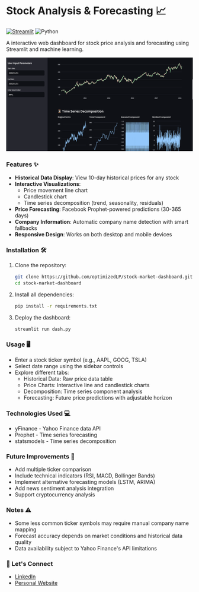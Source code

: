 # Stock Analysis & Forecasting 📈

[![Streamlit](https://static.streamlit.io/badges/streamlit_badge_black_white.svg)](https://streamlit.app/)
![Python](https://img.shields.io/badge/Python-3.7%2B-blue)

A interactive web dashboard for stock price analysis and forecasting using Streamlit and machine learning.

![Dashboard Screenshot](output.png) 

### Features ✨

- **Historical Data Display**: View 10-day historical prices for any stock
- **Interactive Visualizations**:
  - Price movement line chart
  - Candlestick chart
  - Time series decomposition (trend, seasonality, residuals)
- **Price Forecasting**: Facebook Prophet-powered predictions (30-365 days)
- **Company Information**: Automatic company name detection with smart fallbacks
- **Responsive Design**: Works on both desktop and mobile devices

### Installation 🛠️

1. Clone the repository:
   ```bash
   git clone https://github.com/optimizedLP/stock-market-dashboard.git
   cd stock-market-dashboard

2. Install all dependencies:
    ```bash
    pip install -r requirements.txt

3. Deploy the dashboard:
    ```bash
    streamlit run dash.py


### Usage 🖥️
* Enter a stock ticker symbol (e.g., AAPL, GOOG, TSLA)
* Select date range using the sidebar controls
* Explore different tabs:
  - Historical Data: Raw price data table
  - Price Charts: Interactive line and candlestick charts
  - Decomposition: Time series component analysis
  - Forecasting: Future price predictions with adjustable horizon


### Technologies Used 💻
  * yFinance - Yahoo Finance data API
  * Prophet - Time series forecasting
  * statsmodels - Time series decomposition


### Future Improvements 🚀
  * Add multiple ticker comparison
  * Include technical indicators (RSI, MACD, Bollinger Bands)
  * Implement alternative forecasting models (LSTM, ARIMA)
  * Add news sentiment analysis integration
  * Support cryptocurrency analysis


### Notes ⚠️
  * Some less common ticker symbols may require manual company name mapping
  * Forecast accuracy depends on market conditions and historical data quality
  * Data availability subject to Yahoo Finance's API limitations


### 🤝 Let's Connect

- [LinkedIn](https://www.linkedin.com/in/dpjani)
- [Personal Website](https://dpjani.github.io)